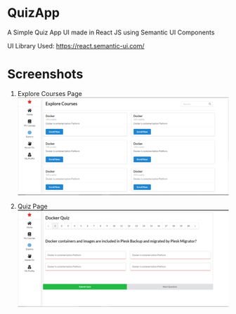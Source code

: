 # QuizApp
A Simple Quiz App UI made in React JS using Semantic UI Components

UI Library Used: https://react.semantic-ui.com/

# Screenshots

1. Explore Courses Page
![alt text](https://github.com/27aadesh/QuizApp/raw/master/Screenshots/1.PNG)

2. Quiz Page
![alt text](https://github.com/27aadesh/QuizApp/raw/master/Screenshots/2.PNG)
